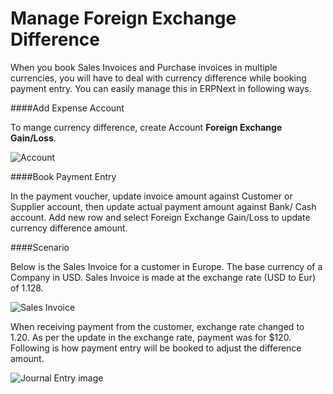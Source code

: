 # Manage Foreign Exchange Difference

When you book Sales Invoices and Purchase invoices in multiple currencies, you will have to deal with currency difference while booking payment entry. You can easily manage this in ERPNext in following ways.  

####Add Expense Account

To mange currency difference, create Account **Foreign Exchange Gain/Loss**.

![Account]({{docs_base_url}}/assets/img/articles/Selection_577.png)

####Book Payment Entry

In the payment voucher, update invoice amount against Customer or Supplier account, then update actual payment amount against Bank/ Cash account. Add new row and select Foreign Exchange Gain/Loss to update currency difference amount.

####Scenario

Below is the Sales Invoice for a customer in Europe. The base currency of a Company in USD. Sales Invoice is  made at the exchange rate (USD to Eur) of 1.128.

![Sales Invoice]({{docs_base_url}}/assets/img/articles/Selection_576.png)

When receiving payment from the customer, exchange rate changed to 1.20. As per the update in the exchange rate, payment was for $120. Following is how payment entry will be booked to adjust the difference amount.

![Journal Entry image]({{docs_base_url}}/assets/img/articles/Selection_578.png) 

<!-- markdown -->
